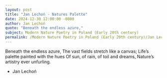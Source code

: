 ```yaml
---
layout: post
title: "Jan Lechoń - Natures Palette"
date: 2024-12-30 12:00:00 -0000
author: Jan Lechoń
quote: "Beneath the endless azure,"
subject: Modern Nature Poetry in Poland (Early 20th century)
permalink: /Modern Nature Poetry in Poland (Early 20th century)/Jan Lechoń/Jan Lechoń - Natures Palette
---
```


Beneath the endless azure,
The vast fields stretch like a canvas;
Life’s palette painted with the hues
Of sun, of rain, of toil and dreams,
Nature’s artistry ever unfurling.

- Jan Lechoń
